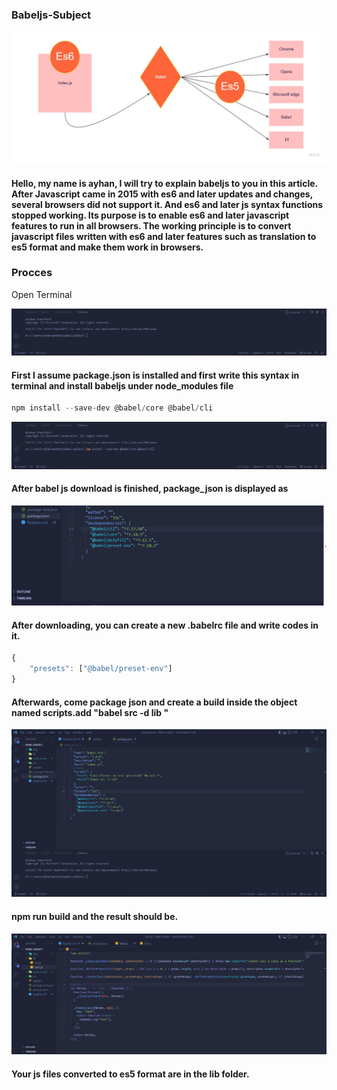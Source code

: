 ### Babeljs-Subject

![image](img/Flowchart.jpg)

#### Hello, my name is ayhan, I will try to explain babeljs to you in this article. After Javascript came in 2015 with es6 and later updates and changes, several browsers did not support it. And es6 and later js syntax functions stopped working. Its purpose is to enable es6 and later javascript features to run in all browsers. The working principle is to convert javascript files written with es6 and later features such as translation to es5 format and make them work in browsers.

### Procces

Open Terminal

![image](img/procces-1.png)

#### First I assume package.json is installed and first write this syntax in terminal and install babeljs under node_modules file

```js
npm install --save-dev @babel/core @babel/cli
```

![image](img/procces-2.png)

#### After babel js download is finished, package_json is displayed as

![image](img/procces-3.png)

#### After downloading, you can create a new .babelrc file and write codes in it.

```js
{
    "presets": ["@babel/preset-env"]
}
```

#### Afterwards, come package json and create a build inside the object named scripts.add "babel src -d lib "

![image](img/procces-4.png)

#### npm run build and the result should be.

![image](img/procces-5.png)


#### Your js files converted to es5 format are in the lib folder.